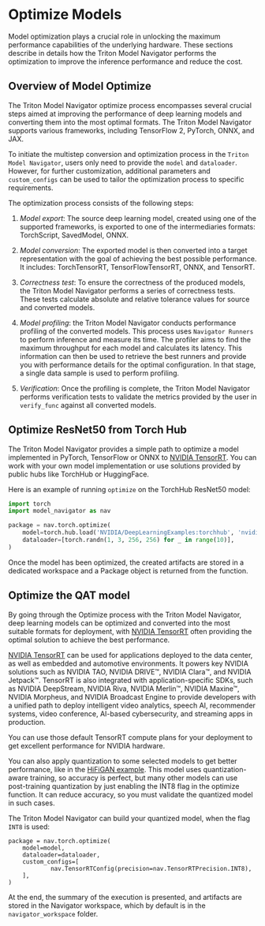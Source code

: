 <!--
Copyright (c) 2021-2024, NVIDIA CORPORATION. All rights reserved.

Licensed under the Apache License, Version 2.0 (the "License");
you may not use this file except in compliance with the License.
You may obtain a copy of the License at

    http://www.apache.org/licenses/LICENSE-2.0

Unless required by applicable law or agreed to in writing, software
distributed under the License is distributed on an "AS IS" BASIS,
WITHOUT WARRANTIES OR CONDITIONS OF ANY KIND, either express or implied.
See the License for the specific language governing permissions and
limitations under the License.
-->

# Optimize Models

Model optimization plays a crucial role in unlocking the maximum performance capabilities of the
underlying hardware. These sections describe in details how the Triton Model Navigator performs the optimization to
improve the inference performance and reduce the cost.

## Overview of Model Optimize

The Triton Model Navigator optimize process encompasses several crucial steps aimed at improving the performance of deep
learning models and converting them into the most optimal formats. The Triton Model Navigator supports various frameworks,
including TensorFlow 2, PyTorch, ONNX, and JAX.

To initiate the multistep conversion and optimization process in the `Triton Model Navigator`, users only need to provide the
`model` and `dataloader`. However, for further customization, additional parameters and `custom_configs` can be used to
tailor the optimization process to specific requirements.

The optimization process consists of the following steps:

1. *Model export*: The source deep learning model, created using one of the supported frameworks, is exported to one of
   the intermediaries formats: TorchScript, SavedModel, ONNX.

2. *Model conversion*: The exported model is then converted into a target representation with the goal of achieving the best
   possible performance. It includes: TorchTensorRT, TensorFlowTensorRT, ONNX, and TensorRT.

3. *Correctness test*: To ensure the correctness of the produced models, the Triton Model Navigator performs a series of
   correctness
   tests. These tests calculate absolute and relative tolerance values for source and converted models.

4. *Model profiling*: the Triton Model Navigator conducts performance profiling of the converted models. This process
   uses `Navigator Runners` to perform inference and measure its time. The profiler aims to find the maximum throughput
   for each model and calculates its latency. This information can then be used to retrieve the best runners and provide
   you with performance details for the optimal configuration. In that stage, a single data sample is used to perform
   profiling.

5. *Verification*: Once the profiling is complete, the Triton Model Navigator performs verification tests to validate the metrics
   provided by the user in `verify_func` against all converted models.

## Optimize ResNet50 from Torch Hub

The Triton Model Navigator provides a simple path to optimize a model implemented in PyTorch, TensorFlow or ONNX to
[NVIDIA TensorRT](https://developer.nvidia.com/tensorrt). You can work with your own model implementation or use solutions provided by public hubs like
TorchHub or HuggingFace.

Here is an example of running `optimize` on the TorchHub ResNet50 model:

```python
import torch
import model_navigator as nav

package = nav.torch.optimize(
    model=torch.hub.load('NVIDIA/DeepLearningExamples:torchhub', 'nvidia_resnet50', pretrained=True).eval(),
    dataloader=[torch.randn(1, 3, 256, 256) for _ in range(10)],
)
```

Once the model has been optimized, the created artifacts are stored in a dedicated workspace and a Package object is
returned from the function.

## Optimize the QAT model

By going through the Optimize process with the Triton Model Navigator, deep learning models can be optimized and converted into the
most suitable formats for deployment, with [NVIDIA TensorRT](https://developer.nvidia.com/tensorrt) often providing the
optimal solution to achieve the best performance.

[NVIDIA TensorRT](https://developer.nvidia.com/tensorrt) can be used for applications deployed to the data center, as
well as embedded and automotive environments. It powers key NVIDIA solutions such as NVIDIA TAO, NVIDIA DRIVE™, NVIDIA
Clara™, and NVIDIA Jetpack™.
TensorRT is also integrated with application-specific SDKs, such as NVIDIA DeepStream, NVIDIA Riva, NVIDIA Merlin™,
NVIDIA Maxine™, NVIDIA Morpheus, and NVIDIA Broadcast Engine to provide developers with a unified path to deploy
intelligent video analytics, speech AI, recommender systems, video conference, AI-based cybersecurity, and streaming
apps in production.

You can use those default TensorRT compute plans for your deployment to get excellent performance for NVIDIA hardware.

You can also apply quantization to some selected models to get better performance, like
in the [HiFiGAN example](../examples/08_optimize_pytorch_hifigan_qat_model).
This model uses quantization-aware
training, so accuracy is perfect, but many other models can use post-training quantization by just enabling the INT8 flag in the
optimize function. It can reduce accuracy, so you must validate the quantized model in such cases.

The Triton Model Navigator can build your quantized model, when the flag ```INT8``` is used:

```
package = nav.torch.optimize(
    model=model,
    dataloader=dataloader,
    custom_configs=[
            nav.TensorRTConfig(precision=nav.TensorRTPrecision.INT8),
    ],
)
```

At the end, the summary of the execution is presented, and artifacts are stored in the Navigator workspace, which by default
is in the ```navigator_workspace``` folder.



